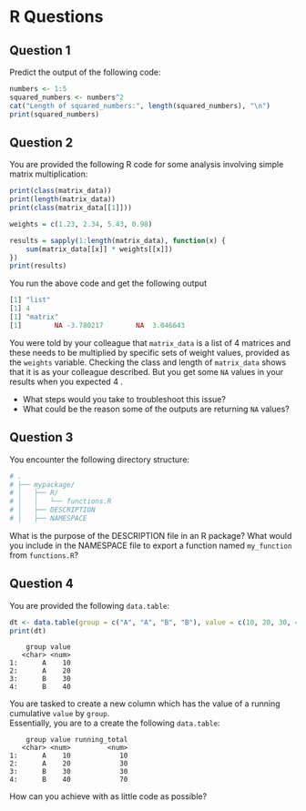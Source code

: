 # R Questions

## Question 1
Predict the output of the following code:

```R
numbers <- 1:5
squared_numbers <- numbers^2
cat("Length of squared_numbers:", length(squared_numbers), "\n")
print(squared_numbers)
```

## Question 2
You are provided the following R code for some analysis involving simple matrix multiplication:
```R
print(class(matrix_data))
print(length(matrix_data))
print(class(matrix_data[[1]]))

weights = c(1.23, 2.34, 5.43, 0.98)

results = sapply(1:length(matrix_data), function(x) {
	sum(matrix_data[[x]] * weights[[x]])
})
print(results)
```
You run the above code and get the following output
```R
[1] "list"
[1] 4
[1] "matrix"
[1]        NA -3.780217        NA  3.046643
```

You were told by your colleague that `matrix_data` is a list of 4 matrices and these needs to be multiplied by specific sets of weight values, provided as the `weights` variable. Checking the class and length of `matrix_data` shows that it is as your colleague described.
But you get some `NA` values in your results when you expected 4 .

- What steps would you take to troubleshoot this issue?
- What could be the reason some of the outputs are returning `NA` values?


## Question 3
You encounter the following directory structure:

```bash
# .
# ├── mypackage/
# │   ├── R/
# │   │   └── functions.R
# │   ├── DESCRIPTION
# │   ├── NAMESPACE
```

What is the purpose of the DESCRIPTION file in an R package?
What would you include in the NAMESPACE file to export a function named `my_function` from `functions.R`?

## Question 4
You are provided the following `data.table`:
```R
dt <- data.table(group = c("A", "A", "B", "B"), value = c(10, 20, 30, 40))
print(dt)
```

```less
    group value
   <char> <num>
1:      A    10
2:      A    20
3:      B    30
4:      B    40
```
You are tasked to create a new column which has the value of a running cumulative `value` by `group`.  
Essentially, you are to a create the following `data.table`:

```less
    group value running_total
   <char> <num>         <num>
1:      A    10            10
2:      A    20            30
3:      B    30            30
4:      B    40            70
```

How can you achieve with as little code as possible?